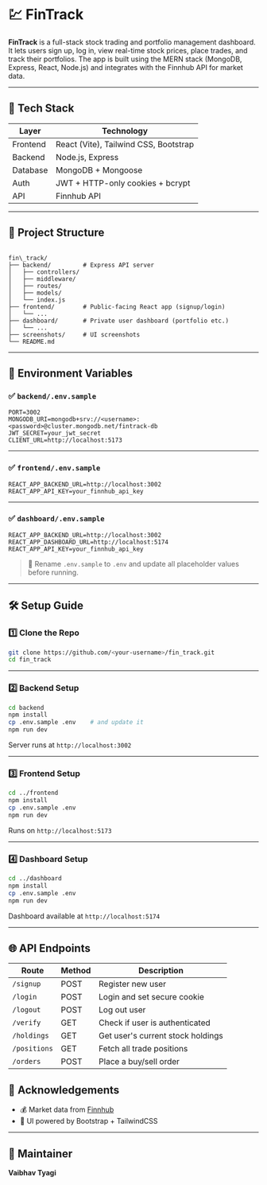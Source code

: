 # 💹 FinTrack

**FinTrack** is a full-stack stock trading and portfolio management dashboard. It lets users sign up, log in, view real-time stock prices, place trades, and track their portfolios. The app is built using the MERN stack (MongoDB, Express, React, Node.js) and integrates with the Finnhub API for market data.

---

## 🚀 Tech Stack

| Layer         | Technology                            |
|---------------|----------------------------------------|
| Frontend      | React (Vite), Tailwind CSS, Bootstrap  |
| Backend       | Node.js, Express                       |
| Database      | MongoDB + Mongoose                     |
| Auth          | JWT + HTTP-only cookies + bcrypt       |
| API           | Finnhub API                            |

---

## 📁 Project Structure

```

fin\_track/
├── backend/         # Express API server
│   ├── controllers/
│   ├── middleware/
│   ├── routes/
│   ├── models/
│   └── index.js
├── frontend/        # Public-facing React app (signup/login)
│   └── ...
├── dashboard/       # Private user dashboard (portfolio etc.)
│   └── ...
├── screenshots/     # UI screenshots
└── README.md

````

---

## 🔐 Environment Variables

### ✅ `backend/.env.sample`

```env
PORT=3002
MONGODB_URI=mongodb+srv://<username>:<password>@cluster.mongodb.net/fintrack-db
JWT_SECRET=your_jwt_secret
CLIENT_URL=http://localhost:5173
````

---

### ✅ `frontend/.env.sample`

```env
REACT_APP_BACKEND_URL=http://localhost:3002
REACT_APP_API_KEY=your_finnhub_api_key
```

---

### ✅ `dashboard/.env.sample`

```env
REACT_APP_BACKEND_URL=http://localhost:3002
REACT_APP_DASHBOARD_URL=http://localhost:5174
REACT_APP_API_KEY=your_finnhub_api_key
```

> 🔁 Rename `.env.sample` to `.env` and update all placeholder values before running.

---

## 🛠️ Setup Guide

### 1️⃣ Clone the Repo

```bash
git clone https://github.com/<your-username>/fin_track.git
cd fin_track
```

---

### 2️⃣ Backend Setup

```bash
cd backend
npm install
cp .env.sample .env    # and update it
npm run dev
```

Server runs at `http://localhost:3002`

---

### 3️⃣ Frontend Setup

```bash
cd ../frontend
npm install
cp .env.sample .env
npm run dev
```

Runs on `http://localhost:5173`

---

### 4️⃣ Dashboard Setup

```bash
cd ../dashboard
npm install
cp .env.sample .env
npm run dev
```

Dashboard available at `http://localhost:5174`

---

## 🌐 API Endpoints

| Route        | Method | Description                       |
| ------------ | ------ | --------------------------------- |
| `/signup`    | POST   | Register new user                 |
| `/login`     | POST   | Login and set secure cookie       |
| `/logout`    | POST   | Log out user                      |
| `/verify`    | GET    | Check if user is authenticated    |
| `/holdings`  | GET    | Get user's current stock holdings |
| `/positions` | GET    | Fetch all trade positions         |
| `/orders`    | POST   | Place a buy/sell order            |



## 🙌 Acknowledgements

* 💰 Market data from [Finnhub](https://finnhub.io)
* 🎨 UI powered by Bootstrap + TailwindCSS

---

## 👤 Maintainer

**Vaibhav Tyagi**

